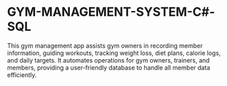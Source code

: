 # GYM-MANAGEMENT-SYSTEM-C#-SQL
This gym management app assists gym owners in recording member information, guiding workouts, tracking weight loss, diet plans, calorie logs, and daily targets. It automates operations for gym owners, trainers, and members, providing a user-friendly database to handle all member data efficiently.
